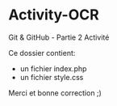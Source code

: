 # Activity-OCR
Git &amp; GitHub - Partie 2 Activité

Ce dossier contient:

- un fichier index.php
- un fichier style.css


Merci et bonne correction ;)
